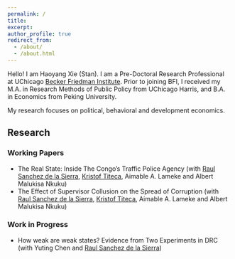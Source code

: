 ```yaml
---
permalink: /
title:
excerpt: 
author_profile: true
redirect_from: 
  - /about/
  - /about.html
---
```


Hello! I am Haoyang Xie (Stan). I am a Pre-Doctoral Research Professional at UChicago [Becker Friedman Institute](https://bfi.uchicago.edu/). Prior to joining BFI, I received my M.A. in Research Methods of Public Policy from UChicago Harris, and B.A. in Economics from Peking University.  

My research focuses on political, behavioral and development economics. 

## Research
### Working Papers
- The Real State: Inside The Congo’s Traffic Police Agency (with [Raul Sanchez de la Sierra](https://raulsanchezdelasierra.com/), [Kristof Titeca](https://kristoftiteca.be/), Aimable A. Lameke and Albert Malukisa Nkuku)
- The Effect of Supervisor Collusion on the Spread of Corruption (with [Raul Sanchez de la Sierra](https://raulsanchezdelasierra.com/), [Kristof Titeca](https://kristoftiteca.be/), Aimable A. Lameke and Albert Malukisa Nkuku)

### Work in Progress
- How weak are weak states? Evidence from Two Experiments in DRC (with Yuting Chen and [Raul Sanchez de la Sierra](https://raulsanchezdelasierra.com/))


